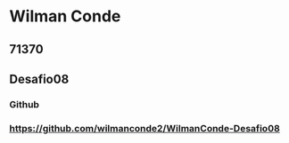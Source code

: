 # Wilman Conde
## 71370
## Desafio08
### Github
### https://github.com/wilmanconde2/WilmanConde-Desafio08

